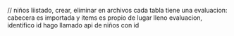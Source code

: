  // niños liistado, crear, eliminar en archivos 
 cada tabla tiene una evaluacion: cabecera es importada y items es propio de lugar 
 lleno evaluacion, identifico id hago llamado api de niños con id 